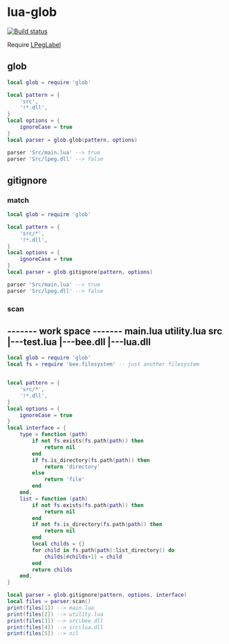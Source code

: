 # lua-glob

[![Build status](https://ci.appveyor.com/api/projects/status/2u02fyusb1aw5rs9?svg=true)](https://ci.appveyor.com/project/sumneko/lua-glob)

Require [LPegLabel](https://github.com/sqmedeiros/lpeglabel)

## glob
```lua
local glob = require 'glob'

local pattern = {
    'src',
    '!*.dll',
}
local options = {
    ignoreCase = true
}
local parser = glob.glob(pattern, options)

parser 'Src/main.lua' --> true
parser 'Src/lpeg.dll' --> false
```

## gitignore

### match
```lua
local glob = require 'glob'

local pattern = {
    'src/*',
    '!*.dll',
}
local options = {
    ignoreCase = true
}
local parser = glob.gitignore(pattern, options)

parser 'Src/main.lua' --> true
parser 'Src/lpeg.dll' --> false
```

### scan
------- work space -------
main.lua
utility.lua
src
|---test.lua
|---bee.dll
|---lua.dll
--------------------------

```lua
local glob = require 'glob'
local fs = require 'bee.filesystem' -- just another filesystem


local pattern = {
    'src/*',
    '!*.dll',
}
local options = {
    ignoreCase = true
}
local interface = {
    type = function (path)
        if not fs.exists(fs.path(path)) then
            return nil
        end
        if fs.is_directory(fs.path(path)) then
            return 'directory'
        else
            return 'file'
        end
    end,
    list = function (path)
        if not fs.exists(fs.path(path)) then
            return nil
        end
        if not fs.is_directory(fs.path(path)) then
            return nil
        end
        local childs = {}
        for child in fs.path(path):list_directory() do
            childs[#childs+1] = child
        end
        return childs
    end,
}

local parser = glob.gitignore(pattern, options, interface)
local files = parser:scan()
print(files[1]) --> main.lua
print(files[2]) --> utility.lua
print(files[3]) --> src\bee.dll
print(files[4]) --> src\lua.dll
print(files[5]) --> nil
```
